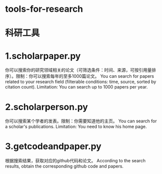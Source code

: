 # tools-for-research
# 科研工具
# 1.scholarpaper.py
你可以搜索你的研究领域相关的论文（可筛选条件：时间、来源，可按引用量排序）。限制：你可以搜索每年的至多1000篇论文。
You can search for papers related to your research field (filterable conditions: time, source, sorted by citation count). Limitation: You can search up to 1000 papers per year.
# 2.scholarperson.py
你可以搜索某个学者的发表。限制：你需要知道他的主页。
You can search for a scholar's publications. Limitation: You need to know his home page.
# 3.getcodeandpaper.py
根据搜索结果，获取对应的github代码和论文。
According to the search results, obtain the corresponding github code and papers.
